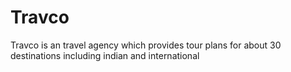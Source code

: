 # Travco
Travco is an travel agency which provides tour plans for about 30 destinations including indian and international
